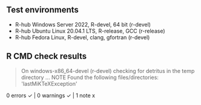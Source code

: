 ## Test environments
- R-hub Windows Server 2022, R-devel, 64 bit (r-devel)
- R-hub Ubuntu Linux 20.04.1 LTS, R-release, GCC (r-release)
- R-hub Fedora Linux, R-devel, clang, gfortran (r-devel)

## R CMD check results

> On windows-x86_64-devel (r-devel)
  checking for detritus in the temp directory ... NOTE
  Found the following files/directories:
    'lastMiKTeXException'

0 errors ✓ | 0 warnings ✓ | 1 note x
